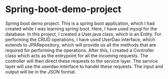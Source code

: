 # Spring-boot-demo-project
Spring boot demo project.
This is a spring boot application, which I had created while I was learning spring boot. Here, I have used mysql for the database.
In this project, I created a User.java class, which is an Entity.
For performing the CRUD operations, I have used UserDao interface, which extends to JPARepository, which will provide us all the methods that are required for 
performing the operations. After this, I created a Controller class which acts as the entrypoint for all the incoming requests. The controller will then direct 
these requests to the service layer. The service layer will use the userdao interface to handel these requests.
The input and output will be in the JSON format.
